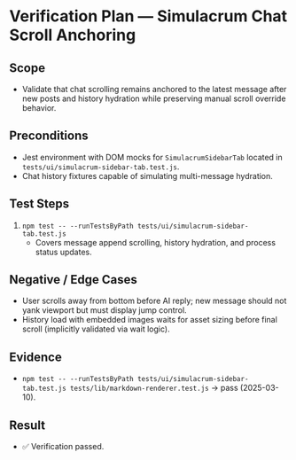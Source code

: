 # Verification Plan — Simulacrum Chat Scroll Anchoring

## Scope
- Validate that chat scrolling remains anchored to the latest message after new posts and history hydration while preserving manual scroll override behavior.

## Preconditions
- Jest environment with DOM mocks for `SimulacrumSidebarTab` located in `tests/ui/simulacrum-sidebar-tab.test.js`.
- Chat history fixtures capable of simulating multi-message hydration.

## Test Steps
1. `npm test -- --runTestsByPath tests/ui/simulacrum-sidebar-tab.test.js`
   - Covers message append scrolling, history hydration, and process status updates.

## Negative / Edge Cases
- User scrolls away from bottom before AI reply; new message should not yank viewport but must display jump control.
- History load with embedded images waits for asset sizing before final scroll (implicitly validated via wait logic).

## Evidence
- `npm test -- --runTestsByPath tests/ui/simulacrum-sidebar-tab.test.js tests/lib/markdown-renderer.test.js` → pass (2025-03-10).

## Result
- ✅ Verification passed.
